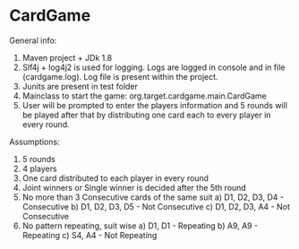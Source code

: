 # CardGame

General info:
1) Maven project + JDk 1.8
2) Slf4j + log4j2 is used for logging. Logs are logged in console and in file (cardgame.log). Log file is present within the project.
3) Junits are present in test folder
4) Mainclass to start the game: org.target.cardgame.main.CardGame
5) User will be prompted to enter the players information and 5 rounds will be played after that by distributing one card each to every player in every round.

Assumptions:
1) 5 rounds
2) 4 players
3) One card distributed to each player in every round
4) Joint winners or Single winner is decided after the 5th round
5) No more than 3 Consecutive cards of the same suit
   a) D1, D2, D3, D4 - Consecutive
   b) D1, D2, D3, D5 - Not Consecutive
   c) D1, D2, D3, A4 - Not Consecutive
6) No pattern repeating, suit wise
   a) D1, D1 - Repeating
   b) A9, A9 - Repeating
   c) S4, A4 - Not Repeating
